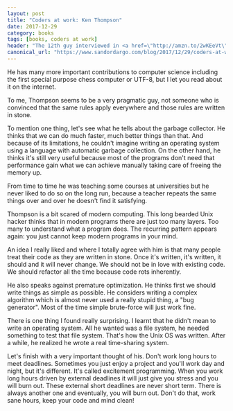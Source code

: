 ```yaml
---
layout: post
title: "Coders at work: Ken Thompson"
date: 2017-12-29
category: books
tags: [books, coders at work]
header: "The 12th guy interviewed in <a href=\"http://amzn.to/2wKEeVt\">Coders at Work: Reflections on the Craft of Programming</a> is <a href=\"https://en.wikipedia.org/wiki/Ken_Thompson\">Ken Thompson</a>, the creator of Unix and B programming language."
canonical_url: "https://www.sandordargo.com/blog/2017/12/29/coders-at-work-ken-thompson"
---
```

He has many more important contributions to computer science including the first special purpose chess computer or UTF-8, but I let you read about it on the internet.

To me, Thompson seems to be a very pragmatic guy, not someone who is convinced that the same rules apply everywhere and those rules are written in stone.

To mention one thing, let's see what he tells about the garbage collector. He thinks that we can do much faster, much better things than that. And because of its limitations, he couldn't imagine writing an operating system using a language with automatic garbage collection. On the other hand, he thinks it's still very useful because most of the programs don't need that performance gain what we can achieve manually taking care of freeing the memory up.

From time to time he was teaching some courses at universities but he never liked to do so on the long run, because a teacher repeats the same things over and over he doesn't find it satisfying.

Thompson is a bit scared of modern computing. This long bearded Unix hacker thinks that in modern programs there are just too many layers. Too many to understand what a program does. The recurring pattern appears again: you just cannot keep modern programs in your mind.

An idea I really liked and where I totally agree with him is that many people treat their code as they are written in stone. Once it's written, it's written, it should and it will never change. We should not be in love with existing code. We should refactor all the time because code rots inherently.

He also speaks against premature optimization. He thinks first we should write things as simple as possible. He considers writing a complex algorithm which is almost never used a really stupid thing, a "bug generator". Most of the time simple brute-force will just work fine.

There is one thing I found really surprising. I learnt that he didn't mean to write an operating system. All he wanted was a file system, he needed something to test that file system. That's how the Unix OS was written. After a while, he realized he wrote a real time-sharing system.

Let's finish with a very important thought of his. Don't work long hours to meet deadlines. Sometimes you just enjoy a project and you'll work day and night, but it's different. It's called excitement programming. When you work long hours driven by external deadlines it will just give you stress and you will burn out. These external short deadlines are never short term. There is always another one and eventually, you will burn out. Don't do that, work sane hours, keep your code and mind clean!